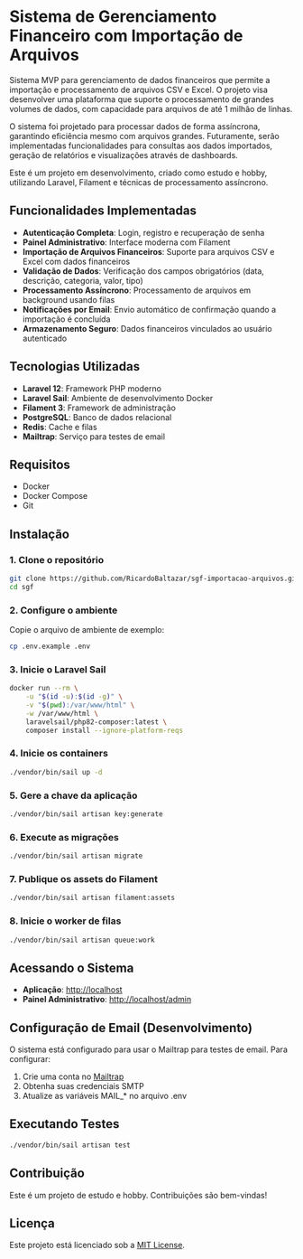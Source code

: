 # Sistema de Gerenciamento Financeiro com Importação de Arquivos

Sistema MVP para gerenciamento de dados financeiros que permite a importação e processamento de arquivos CSV e Excel. O projeto visa desenvolver uma plataforma que suporte o processamento de grandes volumes de dados, com capacidade para arquivos de até 1 milhão de linhas.

O sistema foi projetado para processar dados de forma assíncrona, garantindo eficiência mesmo com arquivos grandes. Futuramente, serão implementadas funcionalidades para consultas aos dados importados, geração de relatórios e visualizações através de dashboards.

Este é um projeto em desenvolvimento, criado como estudo e hobby, utilizando Laravel, Filament e técnicas de processamento assíncrono.

## Funcionalidades Implementadas

- **Autenticação Completa**: Login, registro e recuperação de senha
- **Painel Administrativo**: Interface moderna com Filament
- **Importação de Arquivos Financeiros**: Suporte para arquivos CSV e Excel com dados financeiros
- **Validação de Dados**: Verificação dos campos obrigatórios (data, descrição, categoria, valor, tipo)
- **Processamento Assíncrono**: Processamento de arquivos em background usando filas
- **Notificações por Email**: Envio automático de confirmação quando a importação é concluída
- **Armazenamento Seguro**: Dados financeiros vinculados ao usuário autenticado

## Tecnologias Utilizadas

- **Laravel 12**: Framework PHP moderno
- **Laravel Sail**: Ambiente de desenvolvimento Docker
- **Filament 3**: Framework de administração
- **PostgreSQL**: Banco de dados relacional
- **Redis**: Cache e filas
- **Mailtrap**: Serviço para testes de email

## Requisitos

- Docker
- Docker Compose
- Git

## Instalação

### 1. Clone o repositório

```bash
git clone https://github.com/RicardoBaltazar/sgf-importacao-arquivos.git sgf
cd sgf
```

### 2. Configure o ambiente

Copie o arquivo de ambiente de exemplo:

```bash
cp .env.example .env
```

### 3. Inicie o Laravel Sail

```bash
docker run --rm \
    -u "$(id -u):$(id -g)" \
    -v "$(pwd):/var/www/html" \
    -w /var/www/html \
    laravelsail/php82-composer:latest \
    composer install --ignore-platform-reqs
```

### 4. Inicie os containers

```bash
./vendor/bin/sail up -d
```

### 5. Gere a chave da aplicação

```bash
./vendor/bin/sail artisan key:generate
```

### 6. Execute as migrações

```bash
./vendor/bin/sail artisan migrate
```

### 7. Publique os assets do Filament

```bash
./vendor/bin/sail artisan filament:assets
```

### 8. Inicie o worker de filas

```bash
./vendor/bin/sail artisan queue:work
```

## Acessando o Sistema

- **Aplicação**: [http://localhost](http://localhost)
- **Painel Administrativo**: [http://localhost/admin](http://localhost/admin)

## Configuração de Email (Desenvolvimento)

O sistema está configurado para usar o Mailtrap para testes de email. Para configurar:

1. Crie uma conta no [Mailtrap](https://mailtrap.io/)
2. Obtenha suas credenciais SMTP
3. Atualize as variáveis MAIL_* no arquivo .env

## Executando Testes

```bash
./vendor/bin/sail artisan test
```

## Contribuição

Este é um projeto de estudo e hobby. Contribuições são bem-vindas!

## Licença

Este projeto está licenciado sob a [MIT License](LICENSE).